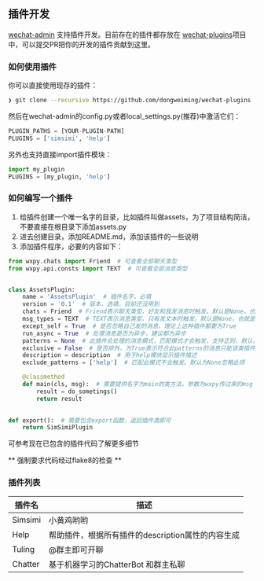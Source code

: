 ## 插件开发

[wechat-admin](https://dongweiming.github.io/wechat-admin/) 支持插件开发。目前存在的插件都存放在 [wechat-plugins](https://github.com/dongweiming/wechat-plugins)项目中，可以提交PR把你的开发的插件贡献到这里。

### 如何使用插件

你可以直接使用现存的插件：

```bash
❯ git clone --recursive https://github.com/dongweiming/wechat-plugins
```

然后在wechat-admin的config.py或者local\_settings.py(推荐)中激活它们：

```python
PLUGIN_PATHS = [YOUR-PLUGIN-PATH]
PLUGINS = ['simsimi', 'help']
```

另外也支持直接import插件模块：

```python
import my_plugin
PLUGINS = [my_plugin, 'help']
```

### 如何编写一个插件

1. 给插件创建一个唯一名字的目录，比如插件叫做assets，为了项目结构简洁，不要直接在根目录下添加assets.py
2. 进去创建目录，添加README.md，添加该插件的一些说明
3. 添加插件程序，必要的内容如下：

```python
from wxpy.chats import Friend  # 可查看全部聊天类型
from wxpy.api.consts import TEXT  # 可查看全部消息类型


class AssetsPlugin:
    name = 'AssetsPlugin'  # 插件名字，必填
    version = '0.1'  # 版本，选填，目前还没用到
    chats = Friend  # Friend表示聊天类型，好友和我发消息时触发。默认是None，也就是会在任何类型触发
    msg_types = TEXT  # TEXT表示消息类型，只有发文本时触发。默认是None，也就是任何类型下都会触发
    except_self = True  # 是否忽略自己发的消息，理论上这种插件都要为True
    run_async = True  # 处理消息是否为异步，建议都为异步
    patterns = None  # 此插件会处理的消息模式，匹配模式才会触发，支持正则，默认。None，表示全部匹配
    exclusive = False  # 是否排外，为True表示符合此patterns的消息只能该类插件触发
    description = description  # 用于help模块显示插件描述
    exclude_patterns = ['help']  # 匹配此模式不会触发。默认为None忽略此项

    @classmethod
    def main(cls, msg):  # 需要提供名字为main的类方法，参数为wxpy传过来的msg
        result = do_sometings()
        return result
        

def export():  # 需要包含export函数，返回插件类即可
    return SimSimiPlugin 
```

可参考现在已包含的插件代码了解更多细节

** 强制要求代码经过flake8的检查 **

### 插件列表

| 插件名 | 描述 | 
| ------| ------ |
| Simsimi | 小黄鸡哟哟 |
| Help | 帮助插件，根据所有插件的description属性的内容生成 |
| Tuling | @群主即可开聊 |
| Chatter | 基于机器学习的ChatterBot 和群主私聊 |

